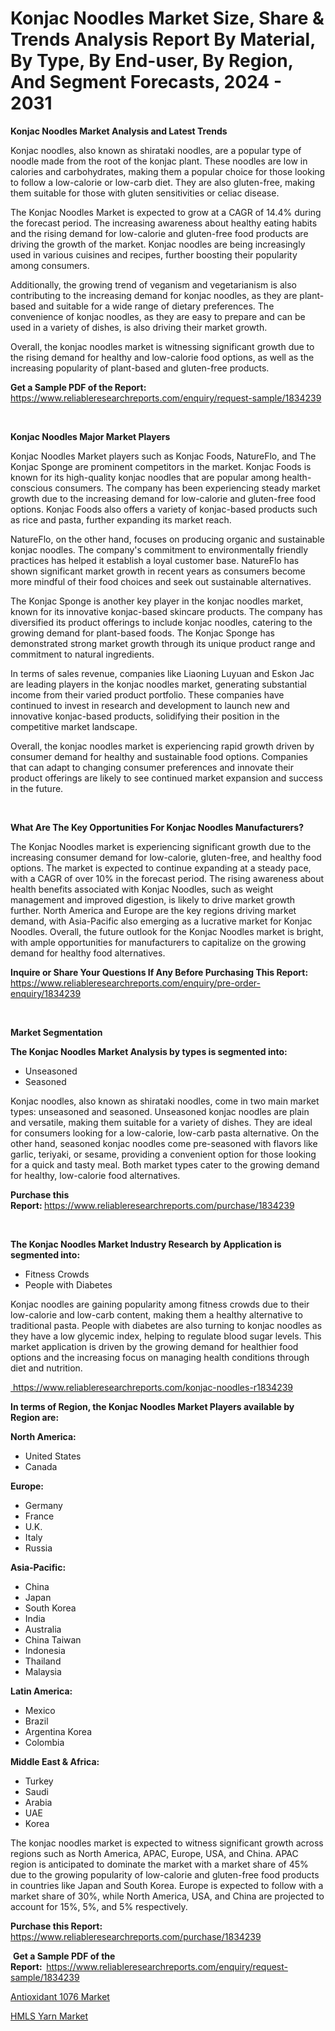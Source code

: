 <p><h1>Konjac Noodles Market Size, Share & Trends Analysis Report By Material, By Type, By End-user, By Region, And Segment Forecasts, 2024 - 2031</h1></p><p><strong>Konjac Noodles Market Analysis and Latest Trends</strong></p>
<p><p>Konjac noodles, also known as shirataki noodles, are a popular type of noodle made from the root of the konjac plant. These noodles are low in calories and carbohydrates, making them a popular choice for those looking to follow a low-calorie or low-carb diet. They are also gluten-free, making them suitable for those with gluten sensitivities or celiac disease.</p><p>The Konjac Noodles Market is expected to grow at a CAGR of 14.4% during the forecast period. The increasing awareness about healthy eating habits and the rising demand for low-calorie and gluten-free food products are driving the growth of the market. Konjac noodles are being increasingly used in various cuisines and recipes, further boosting their popularity among consumers.</p><p>Additionally, the growing trend of veganism and vegetarianism is also contributing to the increasing demand for konjac noodles, as they are plant-based and suitable for a wide range of dietary preferences. The convenience of konjac noodles, as they are easy to prepare and can be used in a variety of dishes, is also driving their market growth.</p><p>Overall, the konjac noodles market is witnessing significant growth due to the rising demand for healthy and low-calorie food options, as well as the increasing popularity of plant-based and gluten-free products.</p></p>
<p><strong>Get a Sample PDF of the Report:&nbsp;</strong> <a href="https://www.reliableresearchreports.com/enquiry/request-sample/1834239">https://www.reliableresearchreports.com/enquiry/request-sample/1834239</a></p>
<p>&nbsp;</p>
<p><strong>Konjac Noodles Major Market Players</strong></p>
<p><p>Konjac Noodles Market players such as Konjac Foods, NatureFlo, and The Konjac Sponge are prominent competitors in the market. Konjac Foods is known for its high-quality konjac noodles that are popular among health-conscious consumers. The company has been experiencing steady market growth due to the increasing demand for low-calorie and gluten-free food options. Konjac Foods also offers a variety of konjac-based products such as rice and pasta, further expanding its market reach.</p><p>NatureFlo, on the other hand, focuses on producing organic and sustainable konjac noodles. The company's commitment to environmentally friendly practices has helped it establish a loyal customer base. NatureFlo has shown significant market growth in recent years as consumers become more mindful of their food choices and seek out sustainable alternatives.</p><p>The Konjac Sponge is another key player in the konjac noodles market, known for its innovative konjac-based skincare products. The company has diversified its product offerings to include konjac noodles, catering to the growing demand for plant-based foods. The Konjac Sponge has demonstrated strong market growth through its unique product range and commitment to natural ingredients.</p><p>In terms of sales revenue, companies like Liaoning Luyuan and Eskon Jac are leading players in the konjac noodles market, generating substantial income from their varied product portfolio. These companies have continued to invest in research and development to launch new and innovative konjac-based products, solidifying their position in the competitive market landscape.</p><p>Overall, the konjac noodles market is experiencing rapid growth driven by consumer demand for healthy and sustainable food options. Companies that can adapt to changing consumer preferences and innovate their product offerings are likely to see continued market expansion and success in the future.</p></p>
<p>&nbsp;</p>
<p><strong>What Are The Key Opportunities For Konjac Noodles Manufacturers?</strong></p>
<p><p>The Konjac Noodles market is experiencing significant growth due to the increasing consumer demand for low-calorie, gluten-free, and healthy food options. The market is expected to continue expanding at a steady pace, with a CAGR of over 10% in the forecast period. The rising awareness about health benefits associated with Konjac Noodles, such as weight management and improved digestion, is likely to drive market growth further. North America and Europe are the key regions driving market demand, with Asia-Pacific also emerging as a lucrative market for Konjac Noodles. Overall, the future outlook for the Konjac Noodles market is bright, with ample opportunities for manufacturers to capitalize on the growing demand for healthy food alternatives.</p></p>
<p><strong>Inquire or Share Your Questions If Any Before Purchasing This Report:</strong> <a href="https://www.reliableresearchreports.com/enquiry/pre-order-enquiry/1834239">https://www.reliableresearchreports.com/enquiry/pre-order-enquiry/1834239</a></p>
<p>&nbsp;</p>
<p><strong>Market Segmentation</strong></p>
<p><strong>The Konjac Noodles Market Analysis by types is segmented into:</strong></p>
<p><ul><li>Unseasoned</li><li>Seasoned</li></ul></p>
<p><p>Konjac noodles, also known as shirataki noodles, come in two main market types: unseasoned and seasoned. Unseasoned konjac noodles are plain and versatile, making them suitable for a variety of dishes. They are ideal for consumers looking for a low-calorie, low-carb pasta alternative. On the other hand, seasoned konjac noodles come pre-seasoned with flavors like garlic, teriyaki, or sesame, providing a convenient option for those looking for a quick and tasty meal. Both market types cater to the growing demand for healthy, low-calorie food alternatives.</p></p>
<p><strong>Purchase this Report:&nbsp;</strong><a href="https://www.reliableresearchreports.com/purchase/1834239">https://www.reliableresearchreports.com/purchase/1834239</a></p>
<p>&nbsp;</p>
<p><strong>The Konjac Noodles Market Industry Research by Application is segmented into:</strong></p>
<p><ul><li>Fitness Crowds</li><li>People with Diabetes</li></ul></p>
<p><p>Konjac noodles are gaining popularity among fitness crowds due to their low-calorie and low-carb content, making them a healthy alternative to traditional pasta. People with diabetes are also turning to konjac noodles as they have a low glycemic index, helping to regulate blood sugar levels. This market application is driven by the growing demand for healthier food options and the increasing focus on managing health conditions through diet and nutrition.</p></p>
<p><a href="https://www.reliableresearchreports.com/konjac-noodles-r1834239">&nbsp;https://www.reliableresearchreports.com/konjac-noodles-r1834239</a></p>
<p><strong>In terms of Region, the Konjac Noodles Market Players available by Region are:</strong></p>
<p>
    <p> <strong> North America: </strong>
        <ul>
            <li>United States</li>
            <li>Canada</li>
        </ul>
        </p> 
    <p> <strong> Europe: </strong>
        <ul>
            <li>Germany</li>
            <li>France</li>
            <li>U.K.</li>
            <li>Italy</li>
            <li>Russia</li>
        </ul>
        </p> 
    <p> <strong> Asia-Pacific: </strong>
        <ul>
            <li>China</li>
            <li>Japan</li>
            <li>South Korea</li>
            <li>India</li>
            <li>Australia</li>
            <li>China Taiwan</li>
            <li>Indonesia</li>
            <li>Thailand</li>
            <li>Malaysia</li>
        </ul>
        </p> 
    <p> <strong> Latin America: </strong>
        <ul>
            <li>Mexico</li>
            <li>Brazil</li>
            <li>Argentina Korea</li>
            <li>Colombia</li>
        </ul>
        </p> 
    <p> <strong> Middle East & Africa: </strong>
        <ul>
            <li>Turkey</li>
            <li>Saudi</li>
            <li>Arabia</li>
            <li>UAE</li>
            <li>Korea</li>
        </ul>
    </p>
    </p>
<p><p>The konjac noodles market is expected to witness significant growth across regions such as North America, APAC, Europe, USA, and China. APAC region is anticipated to dominate the market with a market share of 45% due to the growing popularity of low-calorie and gluten-free food products in countries like Japan and South Korea. Europe is expected to follow with a market share of 30%, while North America, USA, and China are projected to account for 15%, 5%, and 5% respectively.</p></p>
<p><strong>Purchase this Report: </strong><a href="https://www.reliableresearchreports.com/purchase/1834239">https://www.reliableresearchreports.com/purchase/1834239</a></p>
<p>&nbsp;<strong>Get a Sample PDF of the Report:&nbsp;&nbsp;</strong><a href="https://www.reliableresearchreports.com/enquiry/request-sample/1834239">https://www.reliableresearchreports.com/enquiry/request-sample/1834239</a></p>
<p><strong></strong></p>
<p><p><a href="https://summer-dogwood-3e9.notion.site/Antioxidant-1076-Market-Provides-a-Comprehensive-Analysis-Including-a-Macro-Overview-of-the-Market-a-b51f926739f84a689fe9fab7c1dadb1e">Antioxidant 1076 Market</a></p><p><a href="https://forested-sushi-9b0.notion.site/HMLS-Yarn-Market-Size-Global-Industry-Overview-Market-Segmentation-and-Forecast-2024-to-2031-20555aa0d3a24e58b3805a80c30a7006">HMLS Yarn Market</a></p></p>
